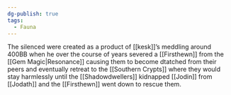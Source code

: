 ```yaml
---
dg-publish: true
tags:
  - Fauna
---
```

The silenced were created as a product of [[kesk]]’s meddling around 400BB when he over the course of years severed a [[Firsthewn]] from the [[Gem Magic|Resonance]] causing them to become dtatched from their peers and eventually retreat to the [[Southern Crypts]] where they would stay harmlessly until the [[Shadowdwellers]] kidnapped [[Jodin]] from [[Jodath]] and the [[Firsthewn]] went down to rescue them.
